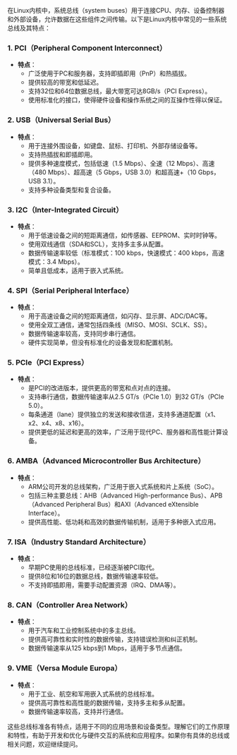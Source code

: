 在Linux内核中，系统总线（system buses）用于连接CPU、内存、设备控制器和外部设备，允许数据在这些组件之间传输。以下是Linux内核中常见的一些系统总线及其特点：

### 1. PCI（Peripheral Component Interconnect）
- **特点**：
    - 广泛使用于PC和服务器，支持即插即用（PnP）和热插拔。
    - 提供较高的带宽和低延迟。
    - 支持32位和64位数据总线，最大带宽可达8GB/s（PCI Express）。
    - 使用标准化的接口，使得硬件设备和操作系统之间的互操作性得以保证。

### 2. USB（Universal Serial Bus）
- **特点**：
    - 用于连接外围设备，如键盘、鼠标、打印机、外部存储设备等。
    - 支持热插拔和即插即用。
    - 提供多种速度模式，包括低速（1.5 Mbps）、全速（12 Mbps）、高速（480 Mbps）、超高速（5 Gbps，USB 3.0）和超高速+（10 Gbps，USB 3.1）。
    - 支持多种设备类型和复合设备。

### 3. I2C（Inter-Integrated Circuit）
- **特点**：
    - 用于低速设备之间的短距离通信，如传感器、EEPROM、实时时钟等。
    - 使用双线通信（SDA和SCL），支持多主多从配置。
    - 数据传输速率较低（标准模式：100 kbps，快速模式：400 kbps，高速模式：3.4 Mbps）。
    - 简单且低成本，适用于嵌入式系统。

### 4. SPI（Serial Peripheral Interface）
- **特点**：
    - 用于高速设备之间的短距离通信，如闪存、显示屏、ADC/DAC等。
    - 使用全双工通信，通常包括四条线（MISO、MOSI、SCLK、SS）。
    - 数据传输速率较高，支持同步串行通信。
    - 硬件实现简单，但没有标准化的设备发现和配置机制。

### 5. PCIe（PCI Express）
- **特点**：
    - 是PCI的改进版本，提供更高的带宽和点对点的连接。
    - 支持串行通信，数据传输速率从2.5 GT/s（PCIe 1.0）到32 GT/s（PCIe 5.0）。
    - 每条通道（lane）提供独立的发送和接收信道，支持多通道配置（x1、x2、x4、x8、x16）。
    - 提供更低的延迟和更高的效率，广泛用于现代PC、服务器和高性能计算设备。

### 6. AMBA（Advanced Microcontroller Bus Architecture）
- **特点**：
    - ARM公司开发的总线架构，广泛用于嵌入式系统和片上系统（SoC）。
    - 包括三种主要总线：AHB（Advanced High-performance Bus）、APB（Advanced Peripheral Bus）和AXI（Advanced eXtensible Interface）。
    - 提供高性能、低功耗和高效的数据传输机制，适用于多种嵌入式应用。

### 7. ISA（Industry Standard Architecture）
- **特点**：
    - 早期PC使用的总线标准，已经逐渐被PCI取代。
    - 提供8位和16位的数据总线，数据传输速率较低。
    - 不支持即插即用，需要手动配置资源（IRQ、DMA等）。

### 8. CAN（Controller Area Network）
- **特点**：
    - 用于汽车和工业控制系统中的多主总线。
    - 提供高可靠性和实时性的数据传输，支持错误检测和纠正机制。
    - 数据传输速率从125 kbps到1 Mbps，适用于多节点通信。

### 9. VME（Versa Module Europa）
- **特点**：
    - 用于工业、航空和军用嵌入式系统的总线标准。
    - 提供高可靠性和高性能的数据传输，支持多主和多从配置。
    - 数据传输速率较高，支持并行通信。

这些总线标准各有特点，适用于不同的应用场景和设备类型。理解它们的工作原理和特性，有助于开发和优化与硬件交互的系统和应用程序。如果你有具体的总线或相关问题，欢迎继续提问。